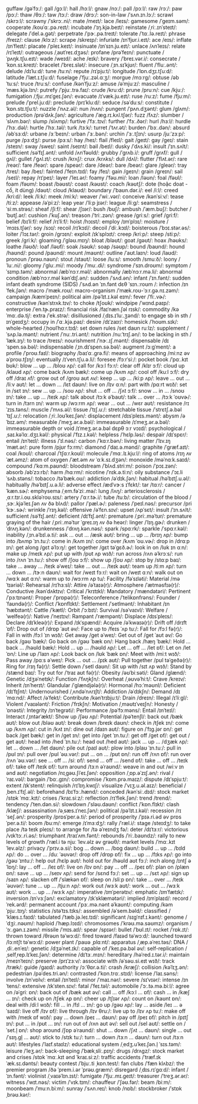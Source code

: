 guffaw /ɡəˈfɔː/: 
gall /ɡɔːl/: 
hall /hɔːl/: 
gnaw /nɔː/: 
pall /pɔːl/: 
raw /rɔː/: 
paw /pɔː/: 
thaw /θɔː/: 
taw /tɔː/: 
draw /drɔː/: 
son-in-law /ˈsʌn.ɪn.lɔː/: 
scrawl /skrɔːl/: 
scrawny /ˈskrɔː.ni/: 
mate /meɪt/: 
lace /leɪs/: 
gamesome /ˈɡeɪm.səm/: 
cooperate /koʊˈɑː.pə.reɪt/: 
incubate /ˈɪŋ.kjə.beɪt/: 
reinstate /ˌriː.ɪnˈsteɪt/: 
delegate /ˈdel.ə.ɡət/: 
perpetrate /ˈpɝː.pə.treɪt/: 
tolerate /ˈtɑː.lə.reɪt/: 
phrase /freɪz/: 
clause /klɔːz/: 
scrape /skreɪp/: 
infuriate /ɪnˈfjʊr.i.eɪt/: 
ace /eɪs/: 
inflate /ɪnˈfleɪt/: 
placate /ˈpleɪ.keɪt/: 
insinuate /ɪnˈsɪn.ju.eɪt/: 
unlace /ʌnˈleɪs/: 
relate /rɪˈleɪt/: 
outrageous /ˌaʊtˈreɪ.dʒəs/: 
profane /prəˈfeɪn/: 
punctuate /ˈpʌŋk.tʃu.eɪt/: 
wade /weɪd/: 
ache /eɪk/: 
bravery /ˈbreɪ.vər.i/: 
consecrate /ˈkɒn.sɪ.kreɪt/: 
bracelet /ˈbreɪ.slət/: 
insecure /ˌɪn.sɪˈkjʊr/: 
fluent /ˈfluː.ənt/: 
delude /dɪˈluːd/: 
tune /tuːn/: 
repute /rɪˈpjuːt/: 
longitude /ˈlɒn.dʒɪ.tʃuːd/: 
latitude /ˈlæt.ɪ.tʃuːd/: 
fuselage /ˈfjuː.zəl.ɑːʒ/: 
morgue /mɔːrɡ/: 
obtuse /əbˈtuːs/: 
truce /truːs/: 
confuse /kənˈfjuːz/: 
amuse /əˈmjuːz/: 
masculine /ˈmæs.kjə.lɪn/: 
putrefy /ˈpjuː.trə.faɪ/: 
crude /kruːd/: 
prune /pruːn/: 
cue /kjuː/: 
fumigation /ˌfjuː.mɪˈɡeɪ.ʃən/: 
evacuate /ɪˈvæk.ju.eɪt/: 
ruse /ruːz/: 
fume /fjuːm/: 
prelude /ˈprel.juːd/: 
preclude /prɪˈkluːd/: 
seduce /səˈduːs/: 
constitute /ˈkɒn.stɪ.tʃuːt/: 
nuzzle /ˈnʌz.əl/: 
nun /nʌn/: 
pungent /ˈpʌn.dʒənt/: 
glum /ɡlʌm/: 
production /prəˈdʌk.ʃən/: 
agriculture /ˈæɡ.rɪ.kʌl.tʃər/: 
fuzz /fʌz/: 
slumber /ˈslʌm.bər/: 
slump /slʌmp/: 
furtive /ˈfɜː.tɪv/: 
further /ˈfɜː.ðər/: 
hurl /hɜːl/: 
hurdle /ˈhɜː.dəl/: 
hurtle /ˈhɜː.təl/: 
turk /tɜːk/: 
turret /ˈtʌr.ət/: 
burden /ˈbɜː.dən/: 
absurd /əbˈsɜːd/: 
urbane /ɜːˈbeɪn/: 
urban /ˈɜː.bən/: 
urchin /ˈɜː.tʃɪn/: 
usurp /juːˈzɜːp/: 
purge /pɜːdʒ/: 
purse /pɜːs/: 
hay /heɪ/: 
flail /fleɪl/: 
gait /ɡeɪt/: 
gay /ɡeɪ/: 
stain /steɪn/: 
sway /sweɪ/: 
saint /seɪnt/: 
bail /beɪl/: 
dusky /ˈdʌs.ki/: 
insult /ˈɪn.sʌlt/: 
sufficient /səˈfɪʃ.ənt/: 
unfold /ʌnˈfəʊld/: 
grubby /ˈɡrʌb.i/: 
gruff /ɡrʌf/: 
gull /ɡʌl/: 
gullet /ˈɡʌl.ɪt/: 
crush /krʌʃ/: 
crux /krʌks/: 
dull /dʌl/: 
flutter /ˈflʌt.ər/: 
rare /reər/: 
fare /feər/: 
spare /speər/: 
dare /deər/: 
bare /beər/: 
glare /ɡleər/: 
tray /treɪ/: 
bay /beɪ/: 
fainted /ˈfeɪn.tɪd/: 
fay /feɪ/: 
gain /ɡeɪn/: 
grain /ɡreɪn/: 
sail /seɪl/: 
repay /rɪˈpeɪ/: 
layer /ˈleɪ.ər/: 
foamy /ˈfəʊ.mi/: 
loan /ləʊn/: 
foal /fəʊl/: 
foam /fəʊm/: 
boast /bəʊst/: 
coast /kəʊst/: 
coach /kəʊtʃ/: 
dote (hoặc doat - cổ, ít dùng) /dəʊt/:
cloud /klaʊd/: 
boundary /ˈbaʊn.dər.i/: 
eel /iːl/: 
creed /kriːd/: 
leek /liːk/: 
meek /miːk/: 
weaver /ˈwiː.vər/: 
conceive /kənˈsiːv/: 
tease /tiːz/: 
appease /əˈpiːz/: 
leap year /ˈliːp jɪər/: 
league /liːɡ/: 
seamstress /ˈsiːm.strəs/: 
sheaf /ʃiːf/: 
shear /ʃɪər/: 
bush /bʊʃ/: 
ambush /ˈæm.bʊʃ/: 
butcher /ˈbʊtʃ.ər/: 
cushion /ˈkʊʃ.ən/: 
treason /ˈtriː.zən/: 
grease /ɡriːs/: 
grief /ɡriːf/: 
belief /bɪˈliːf/: 
relief /rɪˈliːf/: 
hoist /hɔɪst/: 
employ /ɪmˈplɔɪ/: 
moisture /ˈmɔɪs.tʃər/: 
soy /sɔɪ/: 
recoil /rɪˈkɔɪl/: 
decoil /ˈdiː.kɔɪl/: 
boisterous /ˈbɔɪ.stər.əs/: 
loiter /ˈlɔɪ.tər/: 
groin /ɡrɔɪn/: 
exploit /ɪkˈsplɔɪt/: 
creep /kriːp/: 
steep /stiːp/: 
greek /ɡriːk/: 
gloaming /ˈɡləʊ.mɪŋ/: 
bloat /bləʊt/: 
goat /ɡəʊt/: 
hoax /həʊks/: 
loathe /ləʊð/: 
loaf /ləʊf/: 
soak /səʊk/: 
soap /səʊp/: 
bound /baʊnd/: 
hound /haʊnd/: 
pound /paʊnd/: 
mount /maʊnt/: 
outline /ˈaʊt.laɪn/: 
loud /laʊd/: 
pronoun /ˈprəʊ.naʊn/: 
stout /staʊt/: 
loose /luːs/: 
smooth /smuːð/: 
loony /ˈluː.ni/: 
gloomy /ˈɡluː.mi/: 
moody /ˈmuː.di/: 
syndrome /ˈsɪn.droʊm/: 
symptom /ˈsɪmp.təm/: 
abnormal /æbˈnɔːr.məl/: 
abnormally /æbˈnɔːr.mə.li/: 
abnormal condition /æbˈnɔːr.məl kənˈdɪʃ.ən/: 
sudden /ˈsʌd.ən/: 
infant /ˈɪn.fənt/: 
sudden infant death syndrome (SIDS) /ˈsʌd.ən ˈɪn.fənt dɛθ ˈsɪn.:roʊm /: 
infection /ɪnˈfek.ʃən/: 
macro /ˈmæk.roʊ/: 
macro-organism /ˈmæk.roʊ-ˈɔːr.ɡə.nɪ.zəm/: 
campaign /kæmˈpeɪn/: 
political aim /pəˈlɪt.ɪ.kəl eɪm/: 
fever /ˈfiː.vɚ/: 
constructive /kənˈstrʌk.tɪv/: 
to choke /tʃoʊk/: 
windpipe /ˈwɪnd.paɪp/: 
enterprise /ˈen.t̬ɚ.praɪz/: 
financial risk /faɪˈnæn.ʃəl rɪsk/: 
commodity /kəˈmɑː.də.t̬i/: 
extra /ˈek.strə/: 
disillusioned /ˌdɪs.ɪˈluː.ʒənd/: 
to engage sb in sth /ɪnˈɡeɪdʒ/: 
occupy in /ˈɑː.kjə.paɪ/: 
desire /dɪˈzaɪr/: 
homesick /ˈhoʊm.sɪk/: 
whole-hearted /ˌhoʊlˈhɑːr.tɪd/: 
set down rules /set daʊn ruːlz/: 
supplement /ˈsʌp.lə.mənt/: 
nutrient /ˈnuː.tri.ənt/: 
nutrition /nuːˈtrɪʃ.ən/: 
to be lacking in sth /ˈlæk.ɪŋ/: 
to trace /treɪs/: 
nourishment /ˈnɝː.ɪʃ.mənt/: 
dispensable /dɪˈspen.sə.bəl/: 
indispensable /ˌɪn.dɪˈspen.sə.bəl/: 
augment /ɔːɡˈment/: 
a profile /ˈproʊ.faɪl/: 
biography /baɪˈɑː.ɡrə.fi/: 
means of approaching /miːnz əv əˈproʊ.tʃɪŋ/: 
eventually /ɪˈven.tʃu.ə.li/: 
foresee /fɔːrˈsiː/: 
pocket book /ˈpɑː.kɪt bʊk/: 
blow ... up ... /bloʊ ʌp/: 
call for /kɔːl fɔːr/: 
clear off /klɪr ɔːf/: 
cloud up /klaʊd ʌp/: 
come back /kʌm bæk/: 
come up /kʌm ʌp/: 
cool off /kuːl ɔːf/: 
dry off /draɪ ʌf/: 
grow out of /ɡroʊ aʊt ʌv/: 
keep ... up ... /kiːp ʌp/: 
leave ... out ... /liːv aʊt/: 
let ... down ... /lɛt daʊn/: 
live on /lɪv ɑːn/: 
part with /pɑːrt wɪð/: 
set in /sɛt ɪn/: 
sew ... up ... /soʊ ʌp/: 
shut ... off ... /ʃʌt ɔːf/: 
snow ... in ... /snoʊ ɪn/: 
take ... up ... /teɪk ʌp/: 
talk about /tɔːk əˈbaʊt/: 
talk ... over ... /tɔːk ˈoʊvɚ/: 
turn in /tɜrn ɪn/: 
warm up /wɔːrm ʌp/: 
wear ... out ... /wɛr aʊt/: 
resistance /rɪˈzɪs.təns/: 
muscle /ˈmʌs.əl/: 
tissue /ˈtɪʃ.uː/: 
stretchable tissue /ˈstrɛtʃ.ə.bəl ˈtɪʃ.uː/: 
relocation /ˌriː.loʊˈkeɪ.ʃən/: 
displacement /dɪsˈpleɪs.mənt/: 
abysm /əˈbɪz.əm/: 
measurable /ˈmeʒ.ər.ə.bəl/: 
immeasurable /ɪˈmeʒ.ər.ə.bəl/: 
immeasurable depth or void /ɪˈmeʒ.ər.ə.bəl dɛpθ ɔːr vɔɪd/: 
psychological /ˌsaɪ.kəˈlɑː.dʒɪ.kəl/: 
physical /ˈfɪz.ɪ.kəl/: 
helpless /ˈhɛlp.ləs/: 
despair /dɪˈspɛr/: 
entail /ɪnˈteɪl/: 
illness /ˈɪl.nəs/: 
carbon /ˈkɑːr.bən/: 
living matter /ˈlɪv.ɪŋ ˈmæt.ər/: 
pure form /pjʊr fɔːrm/: 
diamond /ˈdaɪ.ə.mənd/: 
graphite /ˈɡræf.aɪt/: 
coal /koʊl/: 
charcoal /ˈtʃɑːr.koʊl/: 
molecule /ˈmɑː.lɪ.kjuːl/: 
ring of atoms /rɪŋ ʌv ˈæt.əmz/: 
atom of oxygen /ˈæt.əm ʌv ˈɑːk.sɪ.dʒən/: 
monoxide /məˈnɑːk.saɪd/: 
compound /ˈkɑːm.paʊnd/: 
bloodstream /ˈblʌd.striːm/: 
poison /ˈpɔɪ.zən/: 
absorb /əbˈzɔːrb/: 
harm /hɑːrm/: 
nicotine /ˈnɪk.ə.tiːn/: 
oily substance /ˈɔɪ.li ˈsʌb.stəns/: 
tobacco /təˈbæk.oʊ/: 
addiction /əˈdɪk.ʃən/: 
habitual /həˈbɪtʃ.u.əl/: 
habitually /həˈbɪtʃ.u.ə.li/: 
adverse effect /ædˈvɝːs ɪˈfɛkt/: 
tar /tɑːr/: 
cancer /ˈkæn.sɚ/: 
emphysema /ˌem.fəˈziː.mə/: 
lung /lʌŋ/: 
arteriosclerosis /ˌɑːr.tɪr.i.oʊ.skləˈroʊ.sɪs/: 
artery /ˈɑːr.tɚ.i/: 
tube /tuːb/: 
circulation of the blood /ˌsɝː.kjəˈleɪ.ʃən ʌv ðə blʌd/: 
pallor /ˈpæl.ɚ/: 
paleness /ˈpeɪl.nəs/: 
precursor /priˈkɝː.sɚ/: 
wrinkle /ˈrɪŋ.kəl/: 
offensive /əˈfɛn.sɪv/: 
upset /ʌpˈsɛt/: 
insult /ˈɪn.sʌlt/: 
sufficient /səˈfɪʃ.ənt/: 
deficient /dɪˈfɪʃ.ənt/: 
premature /ˌpriː.məˈtʊr/: 
premature graying of the hair /ˌpriː.məˈtʊr ˈɡreɪ.ɪŋ ʌv ðə heər/: 
linger /ˈlɪŋ.ɡɚ/: 
drunken /ˈdrʌŋ.kən/: 
drunkenness /ˈdrʌŋ.kən.nəs/: 
spark /spɑːrk/: 
sparkle /ˈspɑːr.kəl/: 
inability /ˌɪn.əˈbɪl.ə.ti/: 
ask ... out ... /æsk aʊt/: 
bring ... up ... /brɪŋ ʌp/: 
bump into /bʌmp ˈɪn.tuː/: 
come in /kʌm ɪn/: 
come over /kʌm ˈoʊ.vɚ/: 
drop in /drɑːp ɪn/: 
get along /ɡɛt əˈlɔːŋ/: 
get together /ɡɛt təˈɡɛð.ɚ/: 
look in on /lʊk ɪn ɑːn/: 
make up /meɪk ʌp/: 
put up with /pʊt ʌp wɪð/: 
run across /rʌn əˈkrɔːs/: 
run into /rʌn ˈɪn.tuː/: 
show off /ʃoʊ ɔːf/: 
show up /ʃoʊ ʌp/: 
stop by /stɑːp baɪ/: 
take ... away ... /teɪk əˈweɪ/: 
take ... out ... /teɪk aʊt/: 
team up /tiːm ʌp/: 
turn ... down ... /tɝːn daʊn/: 
wait for /weɪt fɔːr/: 
wait on /weɪt ɑːn/: 
walk out on /wɑːk aʊt ɑːn/: 
warm up to /wɔːrm ʌp tu/: 
Facility /fəˈsɪləti/: 
Material /məˈtɪəriəl/: 
Rehearsal /rɪˈhɜːsl/: 
Attire /əˈtaɪə(r)/: 
Atmosphere /ˈætməsfɪə(r)/: 
Conductive /kənˈdʌktɪv/: 
Critical /ˈkrɪtɪkl/: 
Mandatory /ˈmændətəri/: 
Pertinent /ˈpɜːtɪnənt/: 
Proper /ˈprɒpə(r)/: 
Teleconference /ˈtelikɒnfrəns/: 
Founder /ˈfaʊndə(r)/: 
Conflict /ˈkɒnflɪkt/: 
Settlement /ˈsetlmənt/: 
Inhabitant /ɪnˈhæbɪtənt/: 
Cattle /ˈkætl/: 
Orbit /ˈɔːbɪt/: 
Survival /səˈvaɪvl/: 
Welfare /ˈwelfeə(r)/: 
Native /ˈneɪtɪv/: 
Rampant /ˈræmpənt/: 
Displace /dɪsˈpleɪs/: 
Declare /dɪˈkleə(r)/: 
Expand /ɪkˈspænd/: 
Acquire /əˈkwaɪə(r)/: 
Drift off /drɪft ˈɒf/: 
Drop out of /drɒp ˈaʊt əv/: 
Face up to /feɪs ˈʌp tuː/: 
Fall for /fɔːl fə(r)/: 
Fall in with /fɔːl ˈɪn wɪð/: 
Get away /ɡet əˈweɪ/: 
Get out of /ɡet ˈaʊt əv/: 
Go back /ɡəʊ ˈbæk/: 
Go back on /ɡəʊ ˈbæk ɒn/: 
Hang back /hæŋ ˈbæk/: 
Hold ... back ... /həʊld bæk/: 
Hold ... up ... /həʊld ʌp/: 
Let ... off ... /let ɒf/: 
Let on /let ˈɒn/: 
Line up /ˈlaɪn ʌp/: 
Look back on /lʊk ˈbæk ɒn/: 
Meet with /miːt wɪð/: 
Pass away /pɑːs əˈweɪ/: 
Pick ... out ... /pɪk aʊt/: 
Pull together /pʊl təˈɡeðə(r)/: 
Ring for /rɪŋ fə(r)/: 
Settle down /ˈsetl daʊn/: 
Sit up with /sɪt ʌp wɪð/: 
Stand by /stænd baɪ/: 
Try out for /ˈtraɪ aʊt fə(r)/: 
Obesity /əʊˈbiːsəti/: 
Gland /ɡlænd/: 
Genetic /dʒəˈnetɪk/: 
Function /ˈfʌŋkʃn/: 
Overheat /ˌəʊvəˈhiːt/: 
Crave /kreɪv/: 
Inherit /ɪnˈherɪt/: 
Glandular /ˈɡlændjələ(r)/: 
Hormonal /hɔːˈməʊnl/: 
Deficient /dɪˈfɪʃnt/: 
Undernourished /ˌʌndəˈnʌrɪʃt/: 
Addiction /əˈdɪkʃn/: 
Demand /dɪˈmɑːnd/: 
Affect /əˈfekt/: 
Contribute /kənˈtrɪbjuːt/: 
Drain /dreɪn/: 
Illegal /ɪˈliːɡl/: 
Violent /ˈvaɪələnt/: 
Friction /ˈfrɪkʃn/: 
Motivation /ˌməʊtɪˈveɪʃn/: 
Honesty /ˈɒnəsti/: 
Integrity /ɪnˈteɡrəti/: 
Performance /pəˈfɔːməns/: 
Entail /ɪnˈteɪl/: 
Interact /ˌɪntərˈækt/: 
Show up /ʃəʊ ʌp/: 
Potential /pəˈtenʃl/: 
back out /bæk aʊt/: 
blow out /bləʊ aʊt/: 
break down /breɪk daʊn/: 
check in /tʃek ɪn/: 
come up /kʌm ʌp/: 
cut in /kʌt ɪn/: 
dine out /daɪn aʊt/: 
figure on /ˈfɪɡ.jər ɒn/: 
get back /ɡet bæk/: 
get in /ɡet ɪn/: 
get into /ɡet ˈɪn.tuː/: 
get off /ɡet ɒf/: 
get out /ɡet aʊt/: 
head into /hed ˈɪn.tuː/: 
head out /hed aʊt/: 
jack ... up ... /dʒæk ʌp/: 
let ... down ... /let daʊn/: 
pile out /paɪl aʊt/: 
plow into /plaʊ ˈɪn.tuː/: 
pull in /pʊl ɪn/: 
pull over /pʊl ˈəʊ.vər/: 
put ... on ... /pʊt ɒn/: 
run off /rʌn ɒf/: 
run over /rʌn ˈəʊ.vər/: 
see ... off ... /siː ɒf/: 
send ... off ... /send ɒf/: 
take ... off ... /teɪk ɒf/: 
take off /teɪk ɒf/: 
turn around /tɜːn əˈraʊnd/: 
weave in and out /wiːv ɪn ənd aʊt/: 
negotiation /nɪˌɡəʊ.ʃiˈeɪ.ʃən/: 
opposition /ˌɒp.əˈzɪʃ.ən/: 
rival /ˈraɪ.vəl/: 
bargain /ˈbɑː.ɡɪn/: 
compromise /ˈkɒm.prə.maɪz/: 
dispute /dɪˈspjuːt/: 
extent /ɪkˈstent/: 
relinquish /rɪˈlɪŋ.kwɪʃ/: 
visualize /ˈvɪʒ.u.əl.aɪz/: 
beneficial /ˌben.ɪˈfɪʃ.əl/: 
beforehand /bɪˈfɔː.hænd/: 
conceded /kənˈsiː.dɪd/: 
stock market /stɒk ˈmɑː.kɪt/: 
crises /ˈkraɪ.siːz/: 
reflection /rɪˈflek.ʃən/: 
trend /trend/: 
tendency /ˈten.dən.si/: 
slowdown /ˈsləʊ.daʊn/: 
conflict /ˈkɒn.flɪkt/: 
clash /klæʃ/: 
assassination /əˌsæs.ɪˈneɪ.ʃən/: 
political /pəˈlɪt.ɪ.kəl/: 
recession /rɪˈseʃ.ən/: 
prosperity /prɒsˈper.ə.ti/: 
period of prosperity /ˈpɪə.ri.əd əv prɒsˈper.ə.ti/: 
boom /buːm/: 
emerge /ɪˈmɜːdʒ/: 
rally /ˈræl.i/: 
stage /steɪdʒ/: 
to take place /tə teɪk pleɪs/: 
to arrange for /tə əˈreɪndʒ fə/: 
deter /dɪˈtɜːr/: 
victorious /vɪkˈtɔː.ri.əs/: 
triumphant /traɪˈʌm.fənt/: 
rebounds /ˈriː.baʊndz/: 
rally to new levels of growth /ˈræl.i tə njuː ˈlev.əlz əv ɡrəʊθ/: 
market levels /ˈmɑː.kɪt ˈlev.əlz/: 
privacy /ˈprɪv.ə.si/: 
bog ... down ... /bɒɡ daʊn/: 
build ... up ... /bɪld ʌp/: 
do ... over ... /duː ˈəʊvər/: 
drop off /drɒp ɒf/: 
fix ... up ... /fɪks ʌp/: 
go into /ɡəʊ ˈɪntuː/: 
help out /hɛlp aʊt/: 
hold out for /həʊld aʊt fɔː/: 
inch along /ɪntʃ əˈlɒŋ/: 
lay ... off ... /leɪ ɒf/: 
live on /lɪv ɒn/: 
pay ... off ... /peɪ ɒf/: 
plan on /plæn ɒn/: 
save ... up ... /seɪv ʌp/: 
send for /sɛnd fɔː/: 
set ... up ... /sɛt ʌp/: 
sign up /saɪn ʌp/: 
slacken off /ˈslækən ɒf/: 
sleep on /sliːp ɒn/: 
take ... over ... /teɪk ˈəʊvər/: 
tune ... up ... /tjuːn ʌp/: 
work out /wɜːk aʊt/: 
work ... out ... /wɜːk aʊt/: 
work ... up ... /wɜːk ʌp/: 
imperative /ɪmˈperətɪv/: 
emphatic /ɪmˈfætɪk/: 
inversion /ɪnˈvɜːʃən/: 
exclamatory /ɪkˈsklæmətəri/: 
implied /ɪmˈplaɪd/: 
record /ˈrek.ərd/: 
permanent account /ˈpɜː.mə.nənt əˈkaʊnt/: 
computing /kəmˈpjuː.tɪŋ/: 
statistics /stəˈtɪs.tɪks/: 
assembled /əˈsem.bəld/: 
classified /ˈklæs.ɪ.faɪd/: 
tabulated /ˈtæb.jə.leɪ.tɪd/: 
significant /sɪɡˈnɪf.ɪ.kənt/: 
genome /ˈdʒiː.nəʊm/: 
haploid /ˈhæp.lɔɪd/: 
chromosomes /ˈkrəʊ.mə.səʊmz/: 
organism /ˈɔː.ɡən.ɪ.zəm/: 
missile /ˈmɪs.aɪl/: 
spear /spɪər/: 
bullet /ˈbʊl.ɪt/: 
rocket /ˈrɒk.ɪt/: 
thrown toward /θrəʊn təˈwɔːd/: 
fired toward /faɪəd təˈwɔːd/: 
launched toward /lɔːntʃt təˈwɔːd/: 
power plant /ˈpaʊə ˌplɑːnt/: 
apparatus /ˌæp.əˈreɪ.təs/: 
DNA /ˌdiː.enˈeɪ/: 
genetic /dʒəˈnet.ɪk/: 
capable of /ˈkeɪ.pə.bəl əv/: 
self-replication /ˌselfˌrep.lɪˈkeɪ.ʃən/: 
determine /dɪˈtɜː.mɪn/: 
hereditary /həˈred.ɪ.tər.i/: 
maintain /meɪnˈteɪn/: 
preserve /prɪˈzɜːv/: 
associate with /əˈsəʊ.si.eɪt wɪð/: 
track /træk/: 
guide /ɡaɪd/: 
authority /ɔːˈθɒr.ə.ti/: 
crash /kræʃ/: 
collision /kəˈlɪʒ.ən/: 
pedestrian /pəˈdes.tri.ən/: 
contrasted /ˈkɒn.trɑː.stɪd/: 
license /ˈlaɪ.səns/: 
involve /ɪnˈvɒlv/: 
entail /ɪnˈteɪl/: 
minor /ˈmaɪ.nər/: 
severe /sɪˈvɪər/: 
intense /ɪnˈtens/: 
extensive /ɪkˈsten.sɪv/: 
fatal /ˈfeɪ.təl/: 
automobile /ˈɔː.tə.mə.biːl/: 
agree on /əˈɡriː ɒn/: 
back out of /bæk aʊt əv/: 
call ... off /kɔːl ... ɒf/: 
cash ... in /kæʃ ... ɪn/: 
check up on /tʃek ʌp ɒn/: 
cheer up /tʃɪər ʌp/: 
count on /kaʊnt ɒn/: 
deal with /diːl wɪð/: 
fill ... in /fɪl ... ɪn/: 
go up /ɡəʊ ʌp/: 
lay ... aside /leɪ ... əˈsaɪd/: 
live off /lɪv ɒf/: 
live through /lɪv θruː/: 
live up to /lɪv ʌp tuː/: 
make off with /meɪk ɒf wɪð/: 
pay ... down /peɪ ... daʊn/: 
pay off /peɪ ɒf/: 
pitch in /pɪtʃ ɪn/: 
put ... in /pʊt ... ɪn/: 
run out of /rʌn aʊt əv/: 
sell out /sel aʊt/: 
settle on /ˈset.l̩ ɒn/: 
shop around /ʃɒp əˈraʊnd/: 
shut ... down /ʃʌt ... daʊn/: 
single ... out /ˈsɪŋ.ɡl̩ ... aʊt/: 
stick to /stɪk tuː/: 
turn ... down /tɜːn ... daʊn/: 
turn out /tɜːn aʊt/: 
lifestyles /ˈlaɪf.staɪlz/: 
educational system /ˌedʒ.uˈkeɪ.ʃən.l̩ ˈsɪs.təm/: 
leisure /ˈleʒ.ər/: 
back-sleeping /ˈbækˌsliː.pɪŋ/: 
drugs /drʌɡz/: 
stock market and crises /stɒk ˈmɑː.kɪt ənd ˈkraɪ.siːz/: 
traffic accidents /ˈtræf.ɪk ˈæk.sɪ.dənts/: 
beauty contest /ˈbjuː.ti ˌkɒn.test/: 
fan clubs /ˈfæn klʌbz/: 
the premier program /ðə ˈprem.i.ər ˈprəʊ.ɡræm/: 
disregard /ˌdɪs.rɪˈɡɑːd/: 
infant /ˈɪn.fənt/: 
violinist /ˌvaɪəˈlɪn.ɪst/: 
fumigate /ˈfjuː.mɪ.ɡeɪt/: 
treasurer /ˈtreʒ.ər.ər/: 
witness /ˈwɪt.nəs/: 
victim /ˈvɪk.tɪm/: 
chauffeur /ˈʃəʊ.fər/: 
beam /biːm/: 
moonbeam /ˈmuːn.biːm/: 
sunray /ˈsʌn.reɪ/: 
knob /nɒb/: 
stockbroker /ˈstɒkˌbrəʊ.kər/: 